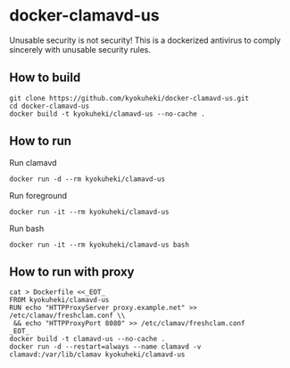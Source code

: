 # docker-clamavd-us
Unusable security is not security! This is a dockerized antivirus to comply sincerely with unusable security rules.

## How to build
```
git clone https://github.com/kyokuheki/docker-clamavd-us.git
cd docker-clamavd-us
docker build -t kyokuheki/clamavd-us --no-cache .
```

## How to run
Run clamavd
```
docker run -d --rm kyokuheki/clamavd-us
```

Run foreground
```
docker run -it --rm kyokuheki/clamavd-us
```

Run bash
```
docker run -it --rm kyokuheki/clamavd-us bash
```

## How to run with proxy

```
cat > Dockerfile <<_EOT_
FROM kyokuheki/clamavd-us
RUN echo "HTTPProxyServer proxy.example.net" >> /etc/clamav/freshclam.conf \\
 && echo "HTTPProxyPort 8080" >> /etc/clamav/freshclam.conf
_EOT_
docker build -t clamavd-us --no-cache .
docker run -d --restart=always --name clamavd -v clamavd:/var/lib/clamav kyokuheki/clamavd-us
```
